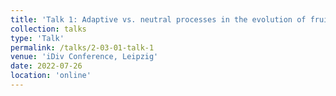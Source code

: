 ```yaml
---
title: 'Talk 1: Adaptive vs. neutral processes in the evolution of fruit sizes'
collection: talks
type: 'Talk'
permalink: /talks/2-03-01-talk-1
venue: 'iDiv Conference, Leipzig'
date: 2022-07-26
location: 'online'
---
```


